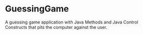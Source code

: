 # GuessingGame
A guessing game application with Java Methods and Java Control Constructs that pits the computer against the user.
